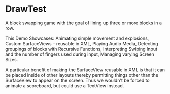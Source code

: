 DrawTest
========

A block swapping game with the goal of lining up three or more blocks in a row.  

This Demo Showcases: 
Animating simple movement and explosions, Custom SurfaceViews – reusable in XML, Playing Audio Media, Detecting groupings of blocks with Recursive Functions, Interpreting Swiping Input and the number of fingers used during input, Managing varying Screen Sizes.

A particular benefit of making the SurfaceView reusable in XML is that it can be placed inside of other layouts thereby permitting things other than the SurfaceView to appear on the screen.  Thus we wouldn't be forced to animate a scoreboard, but could use a TextView instead.
